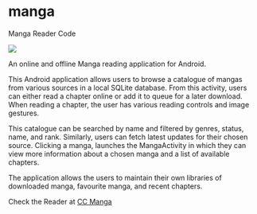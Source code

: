 # manga
Manga Reader Code

<img src="http://2.bp.blogspot.com/-V_szxb_nOqE/VSm4RgrSEJI/AAAAAAAAN0s/DwMoq1LvbdY/s1600/banner_android.png">

An online and offline Manga reading application for Android.

This Android application allows users to browse a catalogue of mangas from various sources in a local SQLite database. From this activity, users can either read a chapter online or add it to queue for a later download. When reading a chapter, the user has various reading controls and image gestures. 

This catalogue can be searched by name and filtered by genres, status, name, and rank. Similarly, users can fetch latest updates for their chosen source. Clicking a manga, launches the MangaActivity in which they can view more information about a chosen manga and a list of available chapters. 

The application allows the users to maintain their own libraries of downloaded manga, favourite manga, and recent chapters.

Check the Reader at <a href="http://www.ccmanga.com">CC Manga</a>


